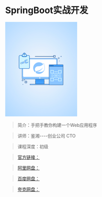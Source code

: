 # SpringBoot实战开发

![img](../../assets/CgqCHl-7RPKAQR6rAABK1jc3Ky0229.png)

> 简介：手把手教你构建一个Web应用程序

> 讲师：鉴湘----创业公司 CTO

> 课程深度：初级

> [官方链接：]()

> [阿里网盘：]()

> [百度网盘：]()

> [夸克网盘：]()
